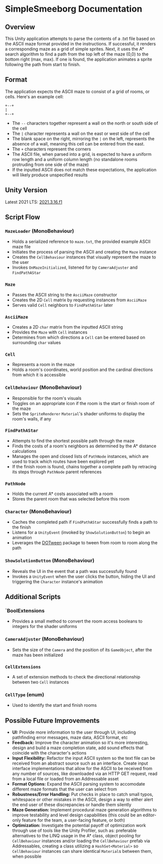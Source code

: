 # SimpleSmeeborg Documentation

## Overview

This Unity application attempts to parse the contents of a .txt file based on the ASCII maze format provided in the instructions.
If successful, it renders a corresponding maze as a grid of simple sprites. Next, it uses the A* search algorithm to find a path from the
top left of the maze (0,0) to the bottom right (max, max). If one is found, the application animates a sprite following the path from start to finish. 

## Format

The application expects the ASCII maze to consist of a grid of rooms, or cells. Here's an example cell:

```
+--+
|   
+--+
```

* The `--` characters together represent a wall on the north or south side of the cell
* The `|` character represents a wall on the east or west side of the cell
* The blank space on the right, mirroring the `|` on the left, represents the absence of a wall, meaning this cell can be entered from the east.
* The `+` characters represent the corners
* The ASCII file, when parsed into a grid, is expected to have a uniform row length and a uniform column length (no standalone rooms protruding from one side of the maze)
* If the inputted ASCII does not match these expectations, the application will likely produce unspecified results

## Unity Version

Latest 2021 LTS: [2021.3.16.f1](https://unity.com/releases/editor/qa/lts-releases)

## Script Flow

### `MazeLoader` (MonoBehaviour)

* Holds a serialized reference to `maze.txt`, the provided example ASCII maze file
* Initiates the process of parsing the ASCII and creating the `Maze` instance
* Creates the `CellBehaviour` instances that visually represent the maze to the user
* Invokes `OnMazeInitialized`, listened for by `CameraAdjuster` and `FindPathAStar`

### `Maze`

* Passes the ASCII string to the `AsciiMaze` constructor
* Creates the 2D `Cell` matrix by requesting instances from `AsciiMaze`
* Serves valid `Cell` neighbors to `FindPathAStar` later

### `AsciiMaze`

* Creates a 2D `char` matrix from the inputted ASCII string
* Provides the `Maze` with `Cell` instances
* Determines from which directions a `Cell` can be entered based on surrounding `char` values

### `Cell`

* Represents a room in the maze
* Holds a room's coordinates, world position and the cardinal directions from which it is accessible

### `CellBehaviour` (MonoBehaviour)

* Responsible for the room's visuals
* Toggles on an appropriate icon if the room is the start or finish room of the maze
* Sets the `SpriteRenderer` `Material`'s shader uniforms to display the room's walls, if any

### `FindPathAStar` 

* Attempts to find the shortest possible path through the maze
* Finds the costs of a room's neighbors as determined by the A* distance calculations
* Manages the open and closed lists of `PathNode` instances, which are used to track which routes have been explored yet
* If the finish room is found, chains together a complete path by retracing its steps through `PathNode` parent references

### `PathNode`

* Holds the current A* costs associated with a room 
* Stores the parent room that was selected before this room 

### `Character` (MonoBehaviour)

* Caches the completed path if `FindPathAStar` successfully finds a path to the finish
* Listens for a `UnityEvent` (invoked by `ShowSolutionButton`) to begin an animation
* Leverages the [DOTween](dotween.demigiant.com) package to tween from room to room along the path

### `ShowSolutionButton` (MonoBehaviour)

* Reveals the UI in the event that a path was successfully found
* Invokes a `UnityEvent` when the user clicks the button, hiding the UI and triggering the `Character` instance's animation

## Additional Scripts

### `BoolExtensions

* Provides a small method to convert the room access booleans to integers for the shader uniforms

### `CameraAdjuster` (MonoBehaviour)

* Sets the size of the `Camera` and the position of its `GameObject`, after the maze has been initialized

### `CellExtensions`

* A set of extension methods to check the directional relationship between two `Cell` instances

### `CellType` (enum)

* Used to identify the start and finish rooms

## Possible Future Improvements

* **UI:** Provide more information to the user through UI, including pathfinding error messages, maze data, ASCII format, etc 
* **Feedback:** Improve the character animation so it's more interesting, design and build a maze completion state, add sound effects that coincide with the character's actions
* **Input Flexibility:** Refactor the input ASCII system so the text file can be received from an abstract source such as an interface. Create input interface implementations that allow for the ASCII to be received from any number of sources, like downloaded via an HTTP GET request, read from a local file or loaded from an Addressable asset
* **Format Options:** Expand the ASCII parsing system to accomodate different maze formats that the user can select from
* **Robustness/Error Handling:** Put checks in place to catch small typos, whitespace or other mistakes in the ASCII, design a way to either alert the end user of these discrepancies or handle them silently
* **Maze Generation:** Implement procedural maze generation algorithms to improve testability and level design capabilities (this could be an editor-only feature for the team, a user-facing feature, or both)
* **Optimization:** Investigate the potential payoff of optimization work through use of tools like the Unity Profiler, such as: preferable alternatives to the LINQ usage in the A* class, object pooling for `CellBehaviour` instances and/or loading the `CellBehaviour` prefab via Addressables, creating a class utilizing a `HashSet<Material>` so `CellBehaviour` instances can share identical `Material`s between them, when possible
